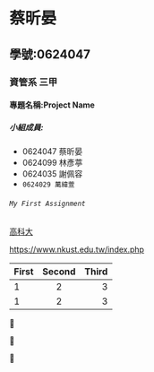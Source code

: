 # 蔡昕晏

## 學號:0624047

### 資管系 三甲

#### 專題名稱:Project Name

##### 小組成員:
* 0624047 蔡昕晏
* 0624099 林彥葶
* 0624035 謝佩容
* `0624029 萬緯萱`

###### ```My First Assignment```

[高科大](https://www.nkust.edu.tw/index.php)

<https://www.nkust.edu.tw/index.php>

| First | Second | Third |
|:------|:------:|------:|
| 1 | 2 | 3 |
| 1 | 2 | 3 |

:sheep:

:rabbit:

:dog:
